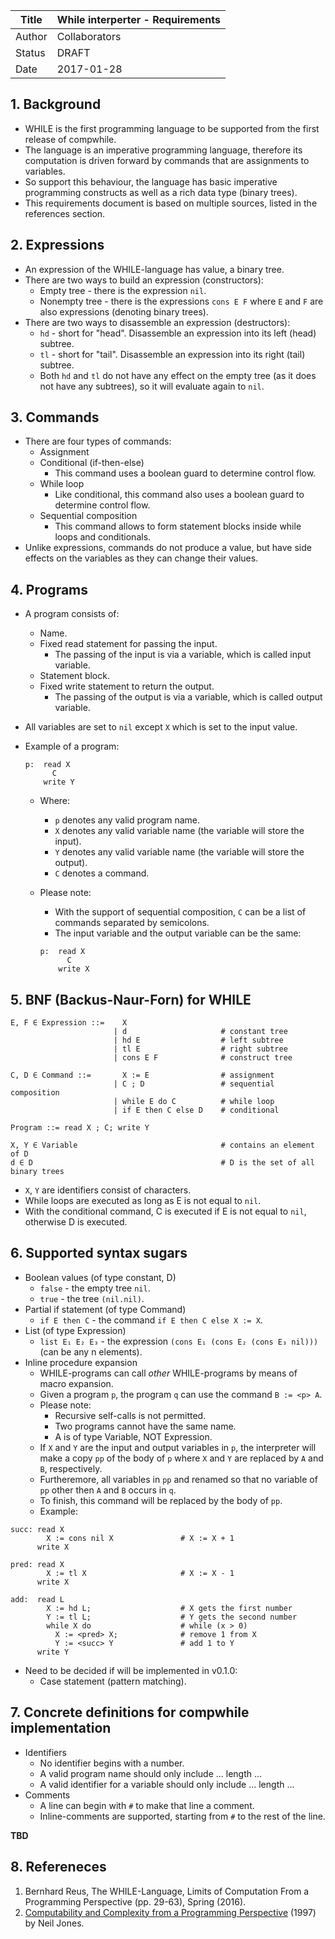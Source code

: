 | Title  | While interperter - Requirements  |
|--------|-----------------------------------|
| Author | Collaborators                     |
| Status | DRAFT                             |
| Date   | 2017-01-28                        |

## 1. Background
* WHILE is the first programming language to be supported from the first
  release of compwhile.
* The language is an imperative programming language, therefore its computation
  is driven forward by commands that are assignments to variables.
* So support this behaviour, the language has basic imperative programming constructs as well as a rich data type (binary trees).
* This requirements document is based on multiple sources, listed in the
  references section.

## 2. Expressions
* An expression of the WHILE-language has value, a binary tree.
* There are two ways to build an expression (constructors):
  * Empty tree - there is the expression `nil`.
  * Nonempty tree - there is the expressions `cons E F` where `E` and `F` are
    also expressions (denoting binary trees).
* There are two ways to disassemble an expression (destructors):
  * `hd` - short for "head". Disassemble an expression into its left (head)
    subtree.
  * `tl` - short for "tail". Disassemble an expression into its right (tail)
    subtree.
  * Both `hd` and `tl` do not have any effect on the empty tree (as it does not
    have any subtrees), so it will evaluate again to `nil`.

## 3. Commands
* There are four types of commands:
  * Assignment
  * Conditional (if-then-else)
    * This command uses a boolean guard to determine control flow.
  * While loop
    * Like conditional, this command also uses a boolean guard to determine control flow.
  * Sequential composition
    * This command allows to form statement blocks inside while loops and
      conditionals.
* Unlike expressions, commands do not produce a value, but have side effects on
  the variables as they can change their values.

## 4. Programs
* A program consists of:
  * Name.
  * Fixed read statement for passing the input.
    * The passing of the input is via a variable, which is called input
      variable.
  * Statement block.
  * Fixed write statement to return the output.
    * The passing of the output is via a variable, which is called output
      variable.
* All variables are set to `nil` except `X` which is set to the input value.
* Example of a program:

  ```
  p:  read X
        C
      write Y
  ```

  * Where:
    * `p` denotes any valid program name.
    * `X` denotes any valid variable name (the variable will store the input).
    * `Y` denotes any valid variable name (the variable will store the output).
    * `C` denotes a command.
  * Please note:
    * With the support of sequential composition, `C` can be a list of commands
      separated by semicolons.
    * The input variable and the output variable can be the same:

    ```
    p:  read X
          C
        write X
    ```

## 5. BNF (Backus-Naur-Forn) for WHILE
```
E, F ∈ Expression ::=    X
                       | d                     # constant tree
                       | hd E                  # left subtree
                       | tl E                  # right subtree
                       | cons E F              # construct tree

C, D ∈ Command ::=       X := E                # assignment
                       | C ; D                 # sequential composition
                       | while E do C          # while loop
                       | if E then C else D    # conditional

Program ::= read X ; C; write Y

X, Y ∈ Variable                                # contains an element of D
d ∈ D                                          # D is the set of all binary trees
```
* `X`, `Y` are identifiers consist of characters.
* While loops are executed as long as E is not equal to `nil`.
* With the conditional command, C is executed if E is not equal to `nil`,
  otherwise D is executed.

## 6. Supported syntax sugars
* Boolean values (of type constant, D)
  * `false` - the empty tree `nil`.
  * `true` - the tree `(nil.nil)`.
* Partial if statement (of type Command)
  * `if E then C` - the command `if E then C else X := X`.
* List (of type Expression)
  * `list E₁ E₂ E₃` - the expression `(cons E₁ (cons E₂ (cons E₃ nil)))` (can
    be any n elements).
* Inline procedure expansion
  * WHILE-programs can call *other* WHILE-programs by means of macro expansion.
  * Given a program `p`, the program `q` can use the command `B := <p> A`.
  * Please note:
    * Recursive self-calls is not permitted.
    * Two programs cannot have the same name.
    * A is of type Variable, NOT Expression.
  * If `X` and `Y` are the input and output variables in `p`, the interpreter will make a copy `pp` of the body of `p` where `X` and `Y` are replaced by `A` and `B`, respectively.
  * Furtheremore, all variables in `pp` and renamed so that no variable of `pp`
    other then `A` and `B` occurs in `q`.
  * To finish, this command will be replaced by the body of `pp`.
  * Example:

```
succ: read X
        X := cons nil X               # X := X + 1
      write X

pred: read X
        X := tl X                     # X := X - 1
      write X

add:  read L
        X := hd L;                    # X gets the first number
        Y := tl L;                    # Y gets the second number
        while X do                    # while (x > 0)
          X := <pred> X;              # remove 1 from X
          Y := <succ> Y               # add 1 to Y
      write Y
```

* Need to be decided if will be implemented in v0.1.0:
    * Case statement (pattern matching).

## 7. Concrete definitions for compwhile implementation
* Identifiers
    * No identifier begins with a number.
    * A valid program name should only include ... length ...
    * A valid identifier for a variable should only include ... length ...
* Comments
    * A line can begin with `#` to make that line a comment.
    * Inline-comments are supported, starting from `#` to the rest of the line.

**TBD**
## 8. Refereneces
1. Bernhard Reus, The WHILE-Language, Limits of Computation From a Programming
   Perspective (pp. 29-63), Spring (2016).
2. [Computability and Complexity from a Programming Perspective](http://www.diku.dk/~neil/Comp2book.html) (1997) by Neil Jones.

